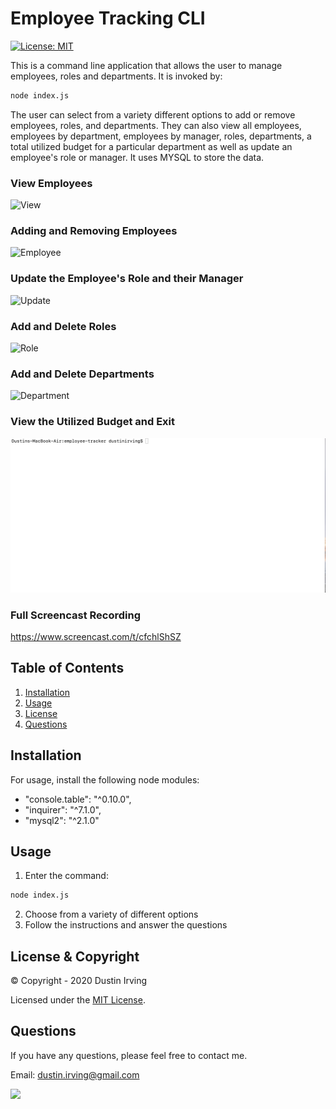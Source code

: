 # Employee Tracking CLI

[![License: MIT](https://img.shields.io/badge/License-MIT-yellow.svg)](https://opensource.org/licenses/MIT)

This is a command line application that allows the user to manage employees, roles and departments. It is invoked by:

```sh
node index.js
```

The user can select from a variety different options to add or remove employees, roles, and departments. They can also view all employees, employees by department, employees by manager, roles, departments, a total utilized budget for a particular department as well as update an employee's role or manager. It uses MYSQL to store the data.

### View Employees

![View](gifs/view.gif)

### Adding and Removing Employees

![Employee](gifs/employee.gif)

### Update the Employee's Role and their Manager

![Update](gifs/update.gif)

### Add and Delete Roles

![Role](gifs/role.gif)

### Add and Delete Departments

![Department](gifs/department.gif)

### View the Utilized Budget and Exit

![Budget](gifs/budget.gif)

### Full Screencast Recording

https://www.screencast.com/t/cfchlShSZ

## Table of Contents

1. [Installation](#Installation)
2. [Usage](#Usage)
3. [License](#License)
4. [Questions](#Questions)

## Installation

For usage, install the following node modules:

- "console.table": "^0.10.0",
- "inquirer": "^7.1.0",
- "mysql2": "^2.1.0"

## Usage

1. Enter the command:

```sh
node index.js
```

2. Choose from a variety of different options
3. Follow the instructions and answer the questions

## License & Copyright

&copy; Copyright - 2020 Dustin Irving

Licensed under the [MIT License](LICENSE).

## Questions

If you have any questions, please feel free to contact me.

Email: dustin.irving@gmail.com

<img src="https://avatars3.githubusercontent.com/u/53638843?v=4" width="250" />
